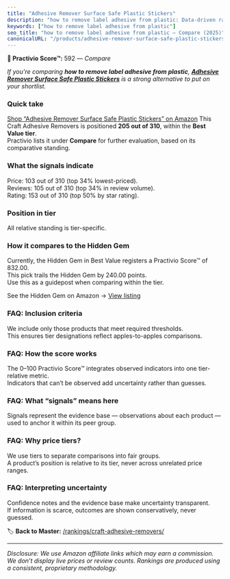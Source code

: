 ```yaml
---
title: "Adhesive Remover Surface Safe Plastic Stickers"
description: "how to remove label adhesive from plastic: Data-driven ranking using the Practivio Score™. Positioned by quality, value, demand, findability, momentum."
keywords: ["how to remove label adhesive from plastic"]
seo_title: "how to remove label adhesive from plastic — Compare (2025)"
canonicalURL: "/products/adhesive-remover-surface-safe-plastic-stickers-B0DS2N8V3S/"
---
```


**🛒 Practivio Score™:** 592 — _Compare_


*If you're comparing **how to remove label adhesive from plastic**, **[Adhesive Remover Surface Safe Plastic Stickers](https://www.amazon.com/dp/B0DS2N8V3S?tag=practivio-20)** is a strong alternative to put on your shortlist.*
### Quick take
[Shop “Adhesive Remover Surface Safe Plastic Stickers” on Amazon](https://www.amazon.com/dp/B0DS2N8V3S?tag=practivio-20)
This Craft Adhesive Removers is positioned **205 out of 310**, within the **Best Value tier**.  
Practivio lists it under **Compare** for further evaluation, based on its comparative standing.

### What the signals indicate
Price: 103 out of 310 (top 34% lowest-priced).  
Reviews: 105 out of 310 (top 34% in review volume).  
Rating: 153 out of 310 (top 50% by star rating).  

### Position in tier
All relative standing is tier-specific.

### How it compares to the Hidden Gem
Currently, the Hidden Gem in Best Value registers a Practivio Score™ of 832.00.  
This pick trails the Hidden Gem by 240.00 points.  
Use this as a guidepost when comparing within the tier.  

See the Hidden Gem on Amazon → [View listing](https://www.amazon.com/dp/B0CJNS7RV1?tag=practivio-20)

### FAQ: Inclusion criteria
We include only those products that meet required thresholds.  
This ensures tier designations reflect apples-to-apples comparisons.

### FAQ: How the score works
The 0–100 Practivio Score™ integrates observed indicators into one tier-relative metric.  
Indicators that can’t be observed add uncertainty rather than guesses.

### FAQ: What “signals” means here
Signals represent the evidence base — observations about each product — used to anchor it within its peer group.

### FAQ: Why price tiers?
We use tiers to separate comparisons into fair groups.  
A product’s position is relative to its tier, never across unrelated price ranges.

### FAQ: Interpreting uncertainty
Confidence notes and the evidence base make uncertainty transparent.  
If information is scarce, outcomes are shown conservatively, never guessed.

<!-- Missing template for Compare/CompareWithinPriceClass -->


🏷️ **Back to Master:** [/rankings/craft-adhesive-removers/](/rankings/craft-adhesive-removers/)

---
_Disclosure: We use Amazon affiliate links which may earn a commission. We don’t display live prices or review counts. Rankings are produced using a consistent, proprietary methodology._
